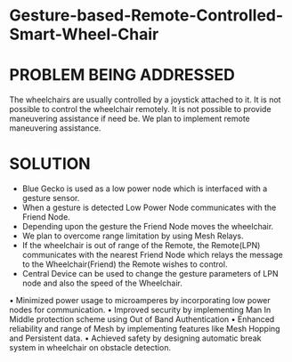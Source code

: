 # Gesture-based-Remote-Controlled-Smart-Wheel-Chair

# PROBLEM BEING ADDRESSED 
The wheelchairs are usually controlled by a joystick attached to it. It is not possible to control the wheelchair remotely. It is not possible to provide maneuvering assistance if need be. We plan to implement remote maneuvering assistance. 

 # SOLUTION
 - Blue Gecko is used as a low power node which is interfaced with a gesture sensor. 
 - When a gesture is detected Low Power Node communicates with the Friend Node. 
 - Depending upon the gesture the Friend Node moves the wheelchair.  
 - We plan to overcome range limitation by using Mesh Relays. 
 - If the wheelchair is out of range of the Remote, the Remote(LPN) communicates with the nearest Friend Node which relays the message to the Wheelchair(Friend) the Remote wishes to control.
 - Central Device can be used to change the gesture parameters of LPN node and also the speed of the Wheelchair. 



• Minimized power usage to microamperes by incorporating low power nodes for communication. 
• Improved security by implementing Man In Middle protection scheme using Out of Band Authentication 
• Enhanced reliability and range of Mesh by implementing features like Mesh Hopping and Persistent data. 
• Achieved safety by designing automatic break system in wheelchair on obstacle detection.
